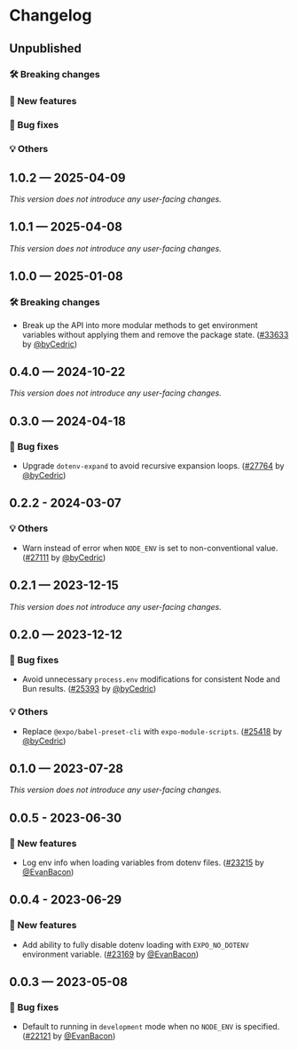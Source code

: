 # Changelog

## Unpublished

### 🛠 Breaking changes

### 🎉 New features

### 🐛 Bug fixes

### 💡 Others

## 1.0.2 — 2025-04-09

_This version does not introduce any user-facing changes._

## 1.0.1 — 2025-04-08

_This version does not introduce any user-facing changes._

## 1.0.0 — 2025-01-08

### 🛠 Breaking changes

- Break up the API into more modular methods to get environment variables without applying them and remove the package state. ([#33633](https://github.com/expo/expo/pull/33633) by [@byCedric](https://github.com/byCedric))

## 0.4.0 — 2024-10-22

_This version does not introduce any user-facing changes._

## 0.3.0 — 2024-04-18

### 🐛 Bug fixes

- Upgrade `dotenv-expand` to avoid recursive expansion loops. ([#27764](https://github.com/expo/expo/pull/27764) by [@byCedric](https://github.com/byCedric))

## 0.2.2 - 2024-03-07

### 💡 Others

- Warn instead of error when `NODE_ENV` is set to non-conventional value. ([#27111](https://github.com/expo/expo/pull/27111) by [@byCedric](https://github.com/byCedric))

## 0.2.1 — 2023-12-15

_This version does not introduce any user-facing changes._

## 0.2.0 — 2023-12-12

### 🐛 Bug fixes

- Avoid unnecessary `process.env` modifications for consistent Node and Bun results. ([#25393](https://github.com/expo/expo/pull/25393) by [@byCedric](https://github.com/byCedric))

### 💡 Others

- Replace `@expo/babel-preset-cli` with `expo-module-scripts`. ([#25418](https://github.com/expo/expo/pull/25418) by [@byCedric](https://github.com/byCedric))

## 0.1.0 — 2023-07-28

_This version does not introduce any user-facing changes._

## 0.0.5 - 2023-06-30

### 🎉 New features

- Log env info when loading variables from dotenv files. ([#23215](https://github.com/expo/expo/pull/23215) by [@EvanBacon](https://github.com/EvanBacon))

## 0.0.4 - 2023-06-29

### 🎉 New features

- Add ability to fully disable dotenv loading with `EXPO_NO_DOTENV` environment variable. ([#23169](https://github.com/expo/expo/pull/23169) by [@EvanBacon](https://github.com/EvanBacon))

## 0.0.3 — 2023-05-08

### 🐛 Bug fixes

- Default to running in `development` mode when no `NODE_ENV` is specified. ([#22121](https://github.com/expo/expo/pull/22121) by [@EvanBacon](https://github.com/EvanBacon))
